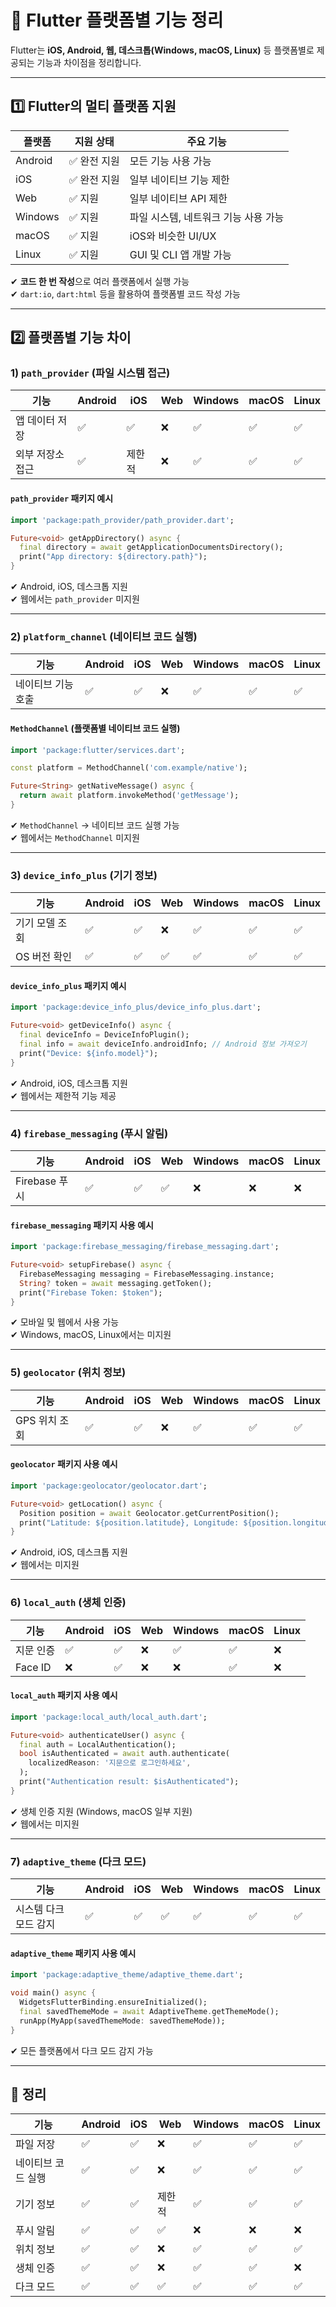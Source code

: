 # 🚀 Flutter 플랫폼별 기능 정리

Flutter는 **iOS, Android, 웹, 데스크톱(Windows, macOS, Linux)** 등 플랫폼별로 제공되는 기능과 차이점을 정리합니다.  

---

## 1️⃣ Flutter의 멀티 플랫폼 지원

| 플랫폼 | 지원 상태 | 주요 기능 |
|--------|---------|----------|
| Android | ✅ 완전 지원 | 모든 기능 사용 가능 |
| iOS | ✅ 완전 지원 | 일부 네이티브 기능 제한 |
| Web | ✅ 지원 | 일부 네이티브 API 제한 |
| Windows | ✅ 지원 | 파일 시스템, 네트워크 기능 사용 가능 |
| macOS | ✅ 지원 | iOS와 비슷한 UI/UX |
| Linux | ✅ 지원 | GUI 및 CLI 앱 개발 가능 |

✔ **코드 한 번 작성**으로 여러 플랫폼에서 실행 가능  
✔ `dart:io`, `dart:html` 등을 활용하여 플랫폼별 코드 작성 가능  

---

## 2️⃣ 플랫폼별 기능 차이

### 1) `path_provider` (파일 시스템 접근)

| 기능 | Android | iOS | Web | Windows | macOS | Linux |
|------|--------|----|----|----|----|----|
| 앱 데이터 저장 | ✅ | ✅ | ❌ | ✅ | ✅ | ✅ |
| 외부 저장소 접근 | ✅ | 제한적 | ❌ | ✅ | ✅ | ✅ |

#### `path_provider` 패키지 예시
```dart
import 'package:path_provider/path_provider.dart';

Future<void> getAppDirectory() async {
  final directory = await getApplicationDocumentsDirectory();
  print("App directory: ${directory.path}");
}
```

✔ Android, iOS, 데스크톱 지원  
✔ 웹에서는 `path_provider` 미지원  

---

### 2) `platform_channel` (네이티브 코드 실행)

| 기능 | Android | iOS | Web | Windows | macOS | Linux |
|------|--------|----|----|----|----|----|
| 네이티브 기능 호출 | ✅ | ✅ | ❌ | ✅ | ✅ | ✅ |

#### `MethodChannel` (플랫폼별 네이티브 코드 실행)

```dart
import 'package:flutter/services.dart';

const platform = MethodChannel('com.example/native');

Future<String> getNativeMessage() async {
  return await platform.invokeMethod('getMessage');
}
```

✔ `MethodChannel` → 네이티브 코드 실행 가능  
✔ 웹에서는 `MethodChannel` 미지원  

---

### 3) `device_info_plus` (기기 정보)

| 기능 | Android | iOS | Web | Windows | macOS | Linux |
|------|--------|----|----|----|----|----|
| 기기 모델 조회 | ✅ | ✅ | ❌ | ✅ | ✅ | ✅ |
| OS 버전 확인 | ✅ | ✅ | ✅ | ✅ | ✅ | ✅ |

#### `device_info_plus` 패키지 예시
```dart
import 'package:device_info_plus/device_info_plus.dart';

Future<void> getDeviceInfo() async {
  final deviceInfo = DeviceInfoPlugin();
  final info = await deviceInfo.androidInfo; // Android 정보 가져오기
  print("Device: ${info.model}");
}
```

✔ Android, iOS, 데스크톱 지원  
✔ 웹에서는 제한적 기능 제공  

---

### 4) `firebase_messaging` (푸시 알림)

| 기능 | Android | iOS | Web | Windows | macOS | Linux |
|------|--------|----|----|----|----|----|
| Firebase 푸시 | ✅ | ✅ | ✅ | ❌ | ❌ | ❌ |

#### `firebase_messaging` 패키지 사용 예시

```dart
import 'package:firebase_messaging/firebase_messaging.dart';

Future<void> setupFirebase() async {
  FirebaseMessaging messaging = FirebaseMessaging.instance;
  String? token = await messaging.getToken();
  print("Firebase Token: $token");
}
```

✔ 모바일 및 웹에서 사용 가능  
✔ Windows, macOS, Linux에서는 미지원  

---

### 5) `geolocator` (위치 정보)

| 기능 | Android | iOS | Web | Windows | macOS | Linux |
|------|--------|----|----|----|----|----|
| GPS 위치 조회 | ✅ | ✅ | ❌ | ✅ | ✅ | ✅ |

#### `geolocator` 패키지 사용 예시

```dart
import 'package:geolocator/geolocator.dart';

Future<void> getLocation() async {
  Position position = await Geolocator.getCurrentPosition();
  print("Latitude: ${position.latitude}, Longitude: ${position.longitude}");
}
```

✔ Android, iOS, 데스크톱 지원  
✔ 웹에서는 미지원  

---

### 6) `local_auth` (생체 인증)

| 기능 | Android | iOS | Web | Windows | macOS | Linux |
|------|--------|----|----|----|----|----|
| 지문 인증 | ✅ | ✅ | ❌ | ✅ | ✅ | ❌ |
| Face ID | ❌ | ✅ | ❌ | ❌ | ✅ | ❌ |

#### `local_auth` 패키지 사용 예시

```dart
import 'package:local_auth/local_auth.dart';

Future<void> authenticateUser() async {
  final auth = LocalAuthentication();
  bool isAuthenticated = await auth.authenticate(
    localizedReason: '지문으로 로그인하세요',
  );
  print("Authentication result: $isAuthenticated");
}
```

✔ 생체 인증 지원 (Windows, macOS 일부 지원)  
✔ 웹에서는 미지원  

---

### 7) `adaptive_theme` (다크 모드)

| 기능 | Android | iOS | Web | Windows | macOS | Linux |
|------|--------|----|----|----|----|----|
| 시스템 다크 모드 감지 | ✅ | ✅ | ✅ | ✅ | ✅ | ✅ |

#### `adaptive_theme` 패키지 사용 예시

```dart
import 'package:adaptive_theme/adaptive_theme.dart';

void main() async {
  WidgetsFlutterBinding.ensureInitialized();
  final savedThemeMode = await AdaptiveTheme.getThemeMode();
  runApp(MyApp(savedThemeMode: savedThemeMode));
}
```

✔ 모든 플랫폼에서 다크 모드 감지 가능  

---

## 🎯 정리

| 기능 | Android | iOS | Web | Windows | macOS | Linux |
|------|--------|----|----|----|----|----|
| 파일 저장 | ✅ | ✅ | ❌ | ✅ | ✅ | ✅ |
| 네이티브 코드 실행 | ✅ | ✅ | ❌ | ✅ | ✅ | ✅ |
| 기기 정보 | ✅ | ✅ | 제한적 | ✅ | ✅ | ✅ |
| 푸시 알림 | ✅ | ✅ | ✅ | ❌ | ❌ | ❌ |
| 위치 정보 | ✅ | ✅ | ❌ | ✅ | ✅ | ✅ |
| 생체 인증 | ✅ | ✅ | ❌ | ✅ | ✅ | ❌ |
| 다크 모드 | ✅ | ✅ | ✅ | ✅ | ✅ | ✅ |
